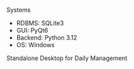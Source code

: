Systems
- RDBMS: SQLite3
- GUI: PyQt6
- Backend: Python 3.12
- OS: Windows

Standalone Desktop for Daily Management
